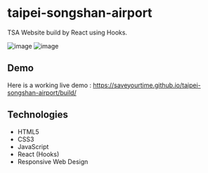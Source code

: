 # taipei-songshan-airport
TSA Website build by React using Hooks.

![image](https://i.imgur.com/lxercVo.png)
![image](https://i.imgur.com/WHXuniT.png)

## Demo

Here is a working live demo : https://saveyourtime.github.io/taipei-songshan-airport/build/

## Technologies

- HTML5
- CSS3
- JavaScript
- React (Hooks)
- Responsive Web Design